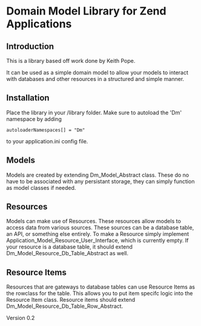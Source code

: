 Domain Model Library for Zend Applications
==========================================

Introduction
------------

This is a library based off work done by Keith Pope.

It can be used as a simple domain model to allow your models to interact
with databases and other resources in a structured and simple manner.

Installation
-----------

Place the library in your /library folder. Make sure to autoload the 'Dm'
namespace by adding

    autoloaderNamespaces[] = "Dm"

to your application.ini config file.

Models
------

Models are created by extending Dm_Model_Abstract class. These do no have to
be associated with any persistant storage, they can simply function as model
classes if needed.

Resources
---------

Models can make use of Resources. These resources allow models to access data
from various sources. These sources can be a database table, an API, or something
else entirely. To make a Resource simply implement Application_Model_Resource_User_Interface,
which is currently empty. If your resource is a database table, it should extend
Dm_Model_Resource_Db_Table_Abstract as well.

Resource Items
--------------

Resources that are gateways to database tables can use Resource Items as the
rowclass for the table. This allows you to put item specifc logic into the
Resource Item class. Resource items should extend
Dm_Model_Resource_Db_Table_Row_Abstract.

Version 0.2
